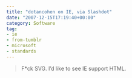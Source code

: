 ```yaml
---
title: "dotancohen on IE, via Slashdot"
date: "2007-12-15T17:19:40+00:00"
category: Software
tag:
- ie
- from-tumblr
- microsoft
- standards
---
```

> F\*ck SVG. I’d like to see IE support HTML.

